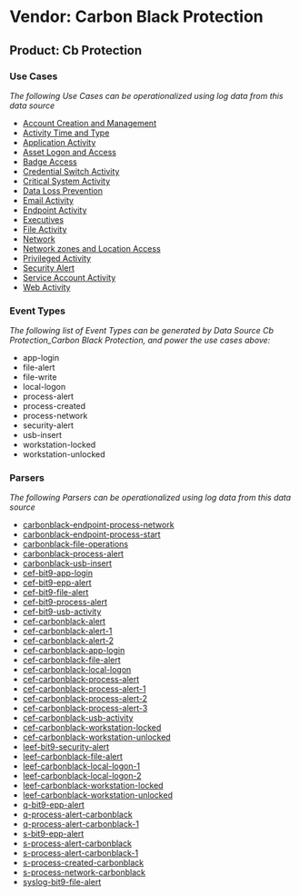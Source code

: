 Vendor: Carbon Black Protection
===============================
Product: Cb Protection
----------------------

### Use Cases

_The following Use Cases can be operationalized using log data from this data source_

* [Account Creation and Management](../UseCases/usecase_account_creation_and_management.md)
* [Activity Time  and Type](../UseCases/usecase_activity_time__and_type.md)
* [Application Activity](../UseCases/usecase_application_activity.md)
* [Asset Logon and Access](../UseCases/usecase_asset_logon_and_access.md)
* [Badge Access](../UseCases/usecase_badge_access.md)
* [Credential Switch Activity](../UseCases/usecase_credential_switch_activity.md)
* [Critical System Activity](../UseCases/usecase_critical_system_activity.md)
* [Data Loss Prevention](../UseCases/usecase_data_loss_prevention.md)
* [Email Activity](../UseCases/usecase_email_activity.md)
* [Endpoint Activity](../UseCases/usecase_endpoint_activity.md)
* [Executives](../UseCases/usecase_executives.md)
* [File Activity](../UseCases/usecase_file_activity.md)
* [Network](../UseCases/usecase_network.md)
* [Network zones and Location Access](../UseCases/usecase_network_zones_and_location_access.md)
* [Privileged Activity](../UseCases/usecase_privileged_activity.md)
* [Security Alert](../UseCases/usecase_security_alert.md)
* [Service Account Activity](../UseCases/usecase_service_account_activity.md)
* [Web Activity](../UseCases/usecase_web_activity.md)


### Event Types

_The following list of Event Types can be generated by Data Source Cb Protection_Carbon Black Protection, and power the use cases above:_

- app-login
- file-alert
- file-write
- local-logon
- process-alert
- process-created
- process-network
- security-alert
- usb-insert
- workstation-locked
- workstation-unlocked


### Parsers

_The following Parsers can be operationalized using log data from this data source_

* [carbonblack-endpoint-process-network](../Parsers/parserContent_carbonblack-endpoint-process-network.md)
* [carbonblack-endpoint-process-start](../Parsers/parserContent_carbonblack-endpoint-process-start.md)
* [carbonblack-file-operations](../Parsers/parserContent_carbonblack-file-operations.md)
* [carbonblack-process-alert](../Parsers/parserContent_carbonblack-process-alert.md)
* [carbonblack-usb-insert](../Parsers/parserContent_carbonblack-usb-insert.md)
* [cef-bit9-app-login](../Parsers/parserContent_cef-bit9-app-login.md)
* [cef-bit9-epp-alert](../Parsers/parserContent_cef-bit9-epp-alert.md)
* [cef-bit9-file-alert](../Parsers/parserContent_cef-bit9-file-alert.md)
* [cef-bit9-process-alert](../Parsers/parserContent_cef-bit9-process-alert.md)
* [cef-bit9-usb-activity](../Parsers/parserContent_cef-bit9-usb-activity.md)
* [cef-carbonblack-alert](../Parsers/parserContent_cef-carbonblack-alert.md)
* [cef-carbonblack-alert-1](../Parsers/parserContent_cef-carbonblack-alert-1.md)
* [cef-carbonblack-alert-2](../Parsers/parserContent_cef-carbonblack-alert-2.md)
* [cef-carbonblack-app-login](../Parsers/parserContent_cef-carbonblack-app-login.md)
* [cef-carbonblack-file-alert](../Parsers/parserContent_cef-carbonblack-file-alert.md)
* [cef-carbonblack-local-logon](../Parsers/parserContent_cef-carbonblack-local-logon.md)
* [cef-carbonblack-process-alert](../Parsers/parserContent_cef-carbonblack-process-alert.md)
* [cef-carbonblack-process-alert-1](../Parsers/parserContent_cef-carbonblack-process-alert-1.md)
* [cef-carbonblack-process-alert-2](../Parsers/parserContent_cef-carbonblack-process-alert-2.md)
* [cef-carbonblack-process-alert-3](../Parsers/parserContent_cef-carbonblack-process-alert-3.md)
* [cef-carbonblack-usb-activity](../Parsers/parserContent_cef-carbonblack-usb-activity.md)
* [cef-carbonblack-workstation-locked](../Parsers/parserContent_cef-carbonblack-workstation-locked.md)
* [cef-carbonblack-workstation-unlocked](../Parsers/parserContent_cef-carbonblack-workstation-unlocked.md)
* [leef-bit9-security-alert](../Parsers/parserContent_leef-bit9-security-alert.md)
* [leef-carbonblack-file-alert](../Parsers/parserContent_leef-carbonblack-file-alert.md)
* [leef-carbonblack-local-logon-1](../Parsers/parserContent_leef-carbonblack-local-logon-1.md)
* [leef-carbonblack-local-logon-2](../Parsers/parserContent_leef-carbonblack-local-logon-2.md)
* [leef-carbonblack-workstation-locked](../Parsers/parserContent_leef-carbonblack-workstation-locked.md)
* [leef-carbonblack-workstation-unlocked](../Parsers/parserContent_leef-carbonblack-workstation-unlocked.md)
* [q-bit9-epp-alert](../Parsers/parserContent_q-bit9-epp-alert.md)
* [q-process-alert-carbonblack](../Parsers/parserContent_q-process-alert-carbonblack.md)
* [q-process-alert-carbonblack-1](../Parsers/parserContent_q-process-alert-carbonblack-1.md)
* [s-bit9-epp-alert](../Parsers/parserContent_s-bit9-epp-alert.md)
* [s-process-alert-carbonblack](../Parsers/parserContent_s-process-alert-carbonblack.md)
* [s-process-alert-carbonblack-1](../Parsers/parserContent_s-process-alert-carbonblack-1.md)
* [s-process-created-carbonblack](../Parsers/parserContent_s-process-created-carbonblack.md)
* [s-process-network-carbonblack](../Parsers/parserContent_s-process-network-carbonblack.md)
* [syslog-bit9-file-alert](../Parsers/parserContent_syslog-bit9-file-alert.md)
